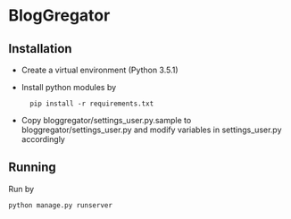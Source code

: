 BlogGregator
============

## Installation
* Create a virtual environment (Python 3.5.1)
* Install python modules by 

        pip install -r requirements.txt

* Copy bloggregator/settings_user.py.sample to bloggregator/settings_user.py and modify variables in settings_user.py accordingly

## Running
Run by

    python manage.py runserver
    
